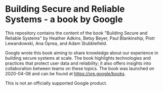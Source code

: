 # Building Secure and Reliable Systems - a book by Google

This repository contains the content of the book "Building Secure and Reliable
Systems" by Heather Adkins, Betsy Beyer, Paul Blankinship, Piotr Lewandowski,
Ana Oprea, and Adam Stubblefield.

Google wrote this book aiming to share knowledge about our experience in building
secure systems at scale. The book highlights technologies and practices that protect
user data and reliability; it also offers insights into collaboration between
teams on these topics. The book was launched on 2020-04-08 and can be found at
https://sre.google/books.

This is not an officially supported Google product.
